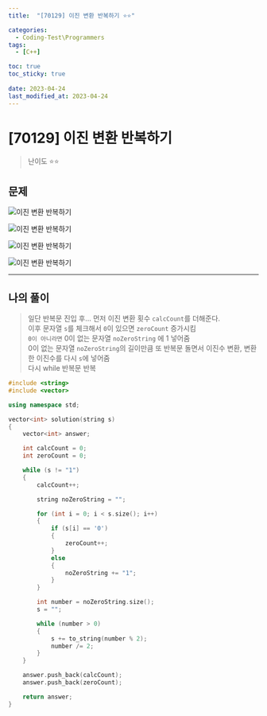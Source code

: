 ```yaml
---
title:  "[70129] 이진 변환 반복하기 ⭐⭐"

categories:
  - Coding-Test\Programmers
tags:
  - [C++]

toc: true
toc_sticky: true
 
date: 2023-04-24
last_modified_at: 2023-04-24
---
```


# [70129] 이진 변환 반복하기

> 난이도 ⭐⭐

## 문제

<p><img data-src="https://drive.google.com/uc?export=view&id=1MgtsEKod-NdnWm8uhBL42qCQz5J_pb4v" alt="이진 변환 반복하기" class="image-styling" data-proofer-ignore></p>

<p><img data-src="https://drive.google.com/uc?export=view&id=1GuCZv4EUusNtM5n2Z3GkFgWhKvclPPlb" alt="이진 변환 반복하기" class="image-styling" data-proofer-ignore></p>

<p><img data-src="https://drive.google.com/uc?export=view&id=1o2nns4_hsUUSvo2fQapfTNDf8FzrE90J" alt="이진 변환 반복하기" class="image-styling" data-proofer-ignore></p>

<p><img data-src="https://drive.google.com/uc?export=view&id=11vk8JOrOJKVU9GJOINLCszT9sxBK0gan" alt="이진 변환 반복하기" class="image-styling" data-proofer-ignore></p>

***

## 나의 풀이

> 일단 반복문 진입 후... 먼저 이진 변환 횟수 `calcCount`를 더해준다.  
> 이후 문자열 `s`를 체크해서 `0`이 있으면 `zeroCount` 증가시킴  
> `0이 아니라면` 0이 없는 문자열 `noZeroString` 에 1 넣어줌  
> 0이 없는 문자열 `noZeroString`의 길이만큼 또 반복문 돌면서 이진수 변환, 변환한 이진수를 다시 `s`에 넣어줌  
> 다시 while 반복문 반복  

```cpp
#include <string>
#include <vector>

using namespace std;

vector<int> solution(string s)
{
    vector<int> answer;

    int calcCount = 0;
    int zeroCount = 0;

    while (s != "1")
    {
        calcCount++;

        string noZeroString = "";

        for (int i = 0; i < s.size(); i++)
        {
            if (s[i] == '0')
            {
                zeroCount++;
            }
            else
            {
                noZeroString += "1";
            }
        }

        int number = noZeroString.size();
        s = "";

        while (number > 0)
        {
            s += to_string(number % 2);
            number /= 2;
        }
    }

    answer.push_back(calcCount);
    answer.push_back(zeroCount);

    return answer;
}
```